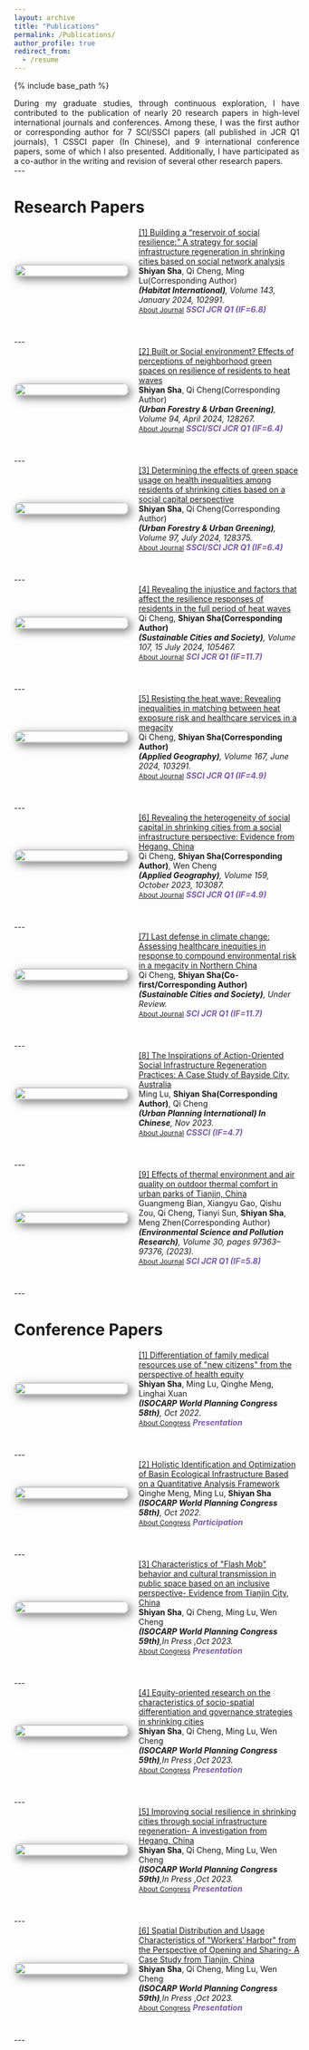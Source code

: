 ```yaml
---
layout: archive
title: "Publications"
permalink: /Publications/
author_profile: true
redirect_from:
  - /resume
---
```


{% include base_path %}

<div class="col-sm-9" style="display: flex; align-items: center; padding-left: 0px; text-align: justify;">
During my graduate studies, through continuous exploration, I have contributed to the publication of nearly 20 research papers in high-level international journals and conferences. Among these, I was the first author or corresponding author for 7 SCI/SSCI papers (all published in JCR Q1 journals), 1 CSSCI paper (In Chinese), and 9 international conference papers, some of which I also presented. Additionally, I have participated as a co-author in the writing and revision of several other research papers.
 </div>
---

Research Papers
======

<div class="pub-row" style="display: flex; align-items: center; flex-wrap: wrap; margin-bottom: 40px;">
  <div class="col-sm-3 abbr" style="flex: 0 0 200px; margin-right: 20px; padding-left: 0;">
    <img src="/images/11. habitat.png" class="teaser img-fluid z-depth-1" style="width: 100%; height: auto; box-shadow: 5px 5px 15px rgba(0,0,0,0.5); border: 1px solid #CCCCCC; border-radius: 10px;">
  </div>

  <div class="col-sm-9" style="flex: 1; padding-left: 0;">
    <div>
      <div class="title"><a href="https://www.sciencedirect.com/science/article/pii/S0197397523002515">[1] Building a “reservoir of social resilience:” A strategy for social infrastructure regeneration in shrinking cities based on social network analysis</a></div>
      <div class="author"><strong>Shiyan Sha</strong>, Qi Cheng, Ming Lu(Corresponding Author)</div>
      <div class="periodical"><em><strong>(Habitat International)</strong>, Volume 143, January 2024, 102991.</em></div>
      <div class="links">
        <a href="https://www.sciencedirect.com/journal/habitat-international" class="btn btn-sm z-depth-0" role="button" target="_blank" style="font-size:12px;">About Journal</a>
        <strong><i style="color:#7b5aa6">SSCI JCR Q1 (IF=6.8)</i></strong>
      </div>
    </div>
  </div>
</div>
---

<div class="pub-row" style="display: flex; align-items: center; flex-wrap: wrap; margin-bottom: 40px;">
  <div class="col-sm-3 abbr" style="flex: 0 0 200px; margin-right: 20px; padding-left: 0;">
    <img src="/images/ufug.png" class="teaser img-fluid z-depth-1" style="width: 100%; height: auto; box-shadow: 5px 5px 15px rgba(0,0,0,0.5); border: 1px solid #CCCCCC; border-radius: 10px;">
  </div>

  <div class="col-sm-9" style="flex: 1; padding-left: 0;">
    <div>
      <div class="title"><a href="https://www.sciencedirect.com/science/article/pii/S1618866724000657">[2] Built or Social environment? Effects of perceptions of neighborhood green spaces on resilience of residents to heat waves</a></div>
      <div class="author"><strong>Shiyan Sha</strong>, Qi Cheng(Corresponding Author)</div>
      <div class="periodical"><em><strong>(Urban Forestry & Urban Greening)</strong>, Volume 94, April 2024, 128267.</em></div>
      <div class="links">
        <a href="https://www.sciencedirect.com/journal/urban-forestry-and-urban-greening" class="btn btn-sm z-depth-0" role="button" target="_blank" style="font-size:12px;">About Journal</a>
        <strong><i style="color:#7b5aa6">SSCI/SCI JCR Q1 (IF=6.4)</i></strong>
      </div>
    </div>
  </div>
</div>
---

<div class="pub-row" style="display: flex; align-items: center; flex-wrap: wrap; margin-bottom: 40px;">
  <div class="col-sm-3 abbr" style="flex: 0 0 200px; margin-right: 20px; padding-left: 0;">
    <img src="/images/ufug2.png" class="teaser img-fluid z-depth-1" style="width: 100%; height: auto; box-shadow: 5px 5px 15px rgba(0,0,0,0.5); border: 1px solid #CCCCCC; border-radius: 10px;">
  </div>

  <div class="col-sm-9" style="flex: 1; padding-left: 0;">
    <div>
      <div class="title"><a href="https://www.sciencedirect.com/science/article/pii/S1618866724001730">[3] Determining the effects of green space usage on health inequalities among residents of shrinking cities based on a social capital perspective</a></div>
      <div class="author"><strong>Shiyan Sha</strong>, Qi Cheng(Corresponding Author)</div>
      <div class="periodical"><em><strong>(Urban Forestry & Urban Greening)</strong>, Volume 97, July 2024, 128375.</em></div>
      <div class="links">
        <a href="https://www.sciencedirect.com/journal/urban-forestry-and-urban-greening" class="btn btn-sm z-depth-0" role="button" target="_blank" style="font-size:12px;">About Journal</a>
        <strong><i style="color:#7b5aa6">SSCI/SCI JCR Q1 (IF=6.4)</i></strong>
      </div>
    </div>
  </div>
</div>
---

<div class="pub-row" style="display: flex; align-items: center; flex-wrap: wrap; margin-bottom: 40px;">
  <div class="col-sm-3 abbr" style="flex: 0 0 200px; margin-right: 20px; padding-left: 0;">
    <img src="/images/scs.png" class="teaser img-fluid z-depth-1" style="width: 100%; height: auto; box-shadow: 5px 5px 15px rgba(0,0,0,0.5); border: 1px solid #CCCCCC; border-radius: 10px;">
  </div>

  <div class="col-sm-9" style="flex: 1; padding-left: 0;">
    <div>
      <div class="title"><a href="https://www.sciencedirect.com/science/article/pii/S2210670724002944">[4] Revealing the injustice and factors that affect the resilience responses of residents in the full period of heat waves</a></div>
      <div class="author">Qi Cheng, <strong>Shiyan Sha(Corresponding Author)</strong></div>
      <div class="periodical"><em><strong>(Sustainable Cities and Society)</strong>, Volume 107, 15 July 2024, 105467.</em></div>
      <div class="links">
        <a href="https://www.sciencedirect.com/journal/sustainable-cities-and-society" class="btn btn-sm z-depth-0" role="button" target="_blank" style="font-size:12px;">About Journal</a>
        <strong><i style="color:#7b5aa6">SCI JCR Q1 (IF=11.7)</i></strong>
      </div>
    </div>
  </div>
</div>
---

<div class="pub-row" style="display: flex; align-items: center; flex-wrap: wrap; margin-bottom: 40px;">
  <div class="col-sm-3 abbr" style="flex: 0 0 200px; margin-right: 20px; padding-left: 0;">
    <img src="/images/japg.png" class="teaser img-fluid z-depth-1" style="width: 100%; height: auto; box-shadow: 5px 5px 15px rgba(0,0,0,0.5); border: 1px solid #CCCCCC; border-radius: 10px;">
  </div>

  <div class="col-sm-9" style="flex: 1; padding-left: 0;">
    <div>
      <div class="title"><a href="https://www.sciencedirect.com/science/article/pii/S0143622824000961">[5] Resisting the heat wave: Revealing inequalities in matching between heat exposure risk and healthcare services in a megacity</a></div>
      <div class="author">Qi Cheng, <strong>Shiyan Sha(Corresponding Author)</strong></div>
      <div class="periodical"><em><strong>(Applied Geography)</strong>, Volume 167, June 2024, 103291.</em></div>
      <div class="links">
        <a href="https://www.sciencedirect.com/journal/applied-geography" class="btn btn-sm z-depth-0" role="button" target="_blank" style="font-size:12px;">About Journal</a>
        <strong><i style="color:#7b5aa6">SSCI JCR Q1 (IF=4.9)</i></strong>
      </div>
    </div>
  </div>
</div>
---

<div class="pub-row" style="display: flex; align-items: center; flex-wrap: wrap; margin-bottom: 40px;">
  <div class="col-sm-3 abbr" style="flex: 0 0 200px; margin-right: 20px; padding-left: 0;">
    <img src="/images/japg2.png" class="teaser img-fluid z-depth-1" style="width: 100%; height: auto; box-shadow: 5px 5px 15px rgba(0,0,0,0.5); border: 1px solid #CCCCCC; border-radius: 10px;">
  </div>

  <div class="col-sm-9" style="flex: 1; padding-left: 0;">
    <div>
      <div class="title"><a href="https://www.sciencedirect.com/science/article/pii/S0143622823002187">[6] Revealing the heterogeneity of social capital in shrinking cities from a social infrastructure perspective: Evidence from Hegang, China</a></div>
      <div class="author">Qi Cheng, <strong>Shiyan Sha(Corresponding Author)</strong>, Wen Cheng</div>
      <div class="periodical"><em><strong>(Applied Geography)</strong>, Volume 159, October 2023, 103087.</em></div>
      <div class="links">
        <a href="https://www.sciencedirect.com/journal/applied-geography" class="btn btn-sm z-depth-0" role="button" target="_blank" style="font-size:12px;">About Journal</a>
        <strong><i style="color:#7b5aa6">SSCI JCR Q1 (IF=4.9)</i></strong>
      </div>
    </div>
  </div>
</div>
---

<div class="pub-row" style="display: flex; align-items: center; flex-wrap: wrap; margin-bottom: 40px;">
  <div class="col-sm-3 abbr" style="flex: 0 0 200px; margin-right: 20px; padding-left: 0;">
    <img src="/images/profile.png" class="teaser img-fluid z-depth-1" style="width: 100%; height: auto; box-shadow: 5px 5px 15px rgba(0,0,0,0.5); border: 1px solid #CCCCCC; border-radius: 10px;">
  </div>

  <div class="col-sm-9" style="flex: 1; padding-left: 0;">
    <div>
      <div class="title"><a href="">[7] Last defense in climate change: Assessing healthcare inequities in response to compound environmental risk in a megacity in Northern China</a></div>
      <div class="author">Qi Cheng, <strong>Shiyan Sha(Co-first/Corresponding Author)</strong></div>
      <div class="periodical"><em><strong>(Sustainable Cities and Society)</strong>, Under Review.</em></div>
      <div class="links">
        <a href="https://www.sciencedirect.com/journal/sustainable-cities-and-society" class="btn btn-sm z-depth-0" role="button" target="_blank" style="font-size:12px;">About Journal</a>
        <strong><i style="color:#7b5aa6">SCI JCR Q1 (IF=11.7)</i></strong>
      </div>
    </div>
  </div>
</div>
---

<div class="pub-row" style="display: flex; align-items: center; flex-wrap: wrap; margin-bottom: 40px;">
  <div class="col-sm-3 abbr" style="flex: 0 0 200px; margin-right: 20px; padding-left: 0;">
    <img src="/images/1. UPI.png" class="teaser img-fluid z-depth-1" style="width: 100%; height: auto; box-shadow: 5px 5px 15px rgba(0,0,0,0.5); border: 1px solid #CCCCCC; border-radius: 10px;">
  </div>

  <div class="col-sm-9" style="flex: 1; padding-left: 0;">
    <div>
      <div class="title"><a href="https://kns.cnki.net/kcms2/article/abstract?v=f1ZyUc11mdpLmdmLn36iDuD3xMoT0DHr8HmGn7E80y97tPlyyn-t_rpAv6V_4nqKnsz8ykOZOclF3m3aNr6J8F2Ilw6F3FPoduiy2356-GrdER6bc4Krlt3-7LaHeQN_8N4o3oU6bJI=&uniplatform=NZKPT&language=CHS">[8] The Inspirations of Action-Oriented Social Infrastructure Regeneration Practices: A Case Study of Bayside City, Australia</a></div>
      <div class="author">Ming Lu, <strong>Shiyan Sha(Corresponding Author)</strong>, Qi Cheng</div>
      <div class="periodical"><em><strong>(Urban Planning International) In Chinese</strong>, Nov 2023.</em></div>
      <div class="links">
        <a href="https://navi.cnki.net/knavi/journals/GWCG/detail?uniplatform=NZKPT" class="btn btn-sm z-depth-0" role="button" target="_blank" style="font-size:12px;">About Journal</a>
        <strong><i style="color:#7b5aa6">CSSCI (IF=4.7)</i></strong>
      </div>
    </div>
  </div>
</div>
---

<div class="pub-row" style="display: flex; align-items: center; flex-wrap: wrap; margin-bottom: 40px;">
  <div class="col-sm-3 abbr" style="flex: 0 0 200px; margin-right: 20px; padding-left: 0;">
    <img src="/images/espr.png" class="teaser img-fluid z-depth-1" style="width: 100%; height: auto; box-shadow: 5px 5px 15px rgba(0,0,0,0.5); border: 1px solid #CCCCCC; border-radius: 10px;">
  </div>

  <div class="col-sm-9" style="flex: 1; padding-left: 0;">
    <div>
      <div class="title"><a href="https://link.springer.com/article/10.1007/s11356-023-29130-3">[9] Effects of thermal environment and air quality on outdoor thermal comfort in urban parks of Tianjin, China</a></div>
      <div class="author">Guangmeng Bian, Xiangyu Gao, Qishu Zou, Qi Cheng, Tianyi Sun, <strong>Shiyan Sha</strong>, Meng Zhen(Corresponding Author)</div>
      <div class="periodical"><em><strong>(Environmental Science and Pollution Research)</strong>, Volume 30, pages 97363–97376, (2023).</em></div>
      <div class="links">
        <a href="https://link.springer.com/journal/11356" class="btn btn-sm z-depth-0" role="button" target="_blank" style="font-size:12px;">About Journal</a>
        <strong><i style="color:#7b5aa6">SCI JCR Q1 (IF=5.8)</i></strong>
      </div>
    </div>
  </div>
</div>
---

Conference Papers
======
<div class="pub-row" style="display: flex; align-items: center; flex-wrap: wrap; margin-bottom: 40px;">
  <div class="col-sm-3 abbr" style="flex: 0 0 200px; margin-right: 20px; padding-left: 0;">
    <img src="/images/C3.png" class="teaser img-fluid z-depth-1" style="width: 100%; height: auto; box-shadow: 5px 5px 15px rgba(0,0,0,0.5); border: 1px solid #CCCCCC; border-radius: 10px;">
  </div>

  <div class="col-sm-9" style="flex: 1; padding-left: 0;">
    <div>
      <div class="title"><a href="https://isocarp.org/app/uploads/2023/06/ISOCARP_2022_Sha_ISO354.pdf">[1] Differentiation of family medical resources use of "new citizens" from the perspective of health equity</a></div>
      <div class="author"><strong>Shiyan Sha</strong>, Ming Lu, Qinghe Meng, Linghai Xuan</div>
      <div class="periodical"><em><strong>(ISOCARP World Planning Congress 58th)</strong>, Oct 2022.</em></div>
      <div class="links">
        <a href="https://isocarp.org" class="btn btn-sm z-depth-0" role="button" target="_blank" style="font-size:12px;">About Congress</a>
        <strong><i style="color:#7b5aa6">Presentation</i></strong>
      </div>
    </div>
  </div>
</div>
---

<div class="pub-row" style="display: flex; align-items: center; flex-wrap: wrap; margin-bottom: 40px;">
  <div class="col-sm-3 abbr" style="flex: 0 0 200px; margin-right: 20px; padding-left: 0;">
    <img src="/images/C4.png" class="teaser img-fluid z-depth-1" style="width: 100%; height: auto; box-shadow: 5px 5px 15px rgba(0,0,0,0.5); border: 1px solid #CCCCCC; border-radius: 10px;">
  </div>

  <div class="col-sm-9" style="flex: 1; padding-left: 0;">
    <div>
      <div class="title"><a href="https://isocarp.org/app/uploads/2023/05/ISOCARP_2022_Meng_ISO319.pdf">[2] Holistic Identification and Optimization of Basin Ecological Infrastructure Based on a Quantitative Analysis Framework</a></div>
      <div class="author">Qinghe Meng, Ming Lu, <strong>Shiyan Sha</strong></div>
      <div class="periodical"><em><strong>(ISOCARP World Planning Congress 58th)</strong>, Oct 2022.</em></div>
      <div class="links">
        <a href="https://isocarp.org" class="btn btn-sm z-depth-0" role="button" target="_blank" style="font-size:12px;">About Congress</a>
        <strong><i style="color:#7b5aa6">Participation</i></strong>
      </div>
    </div>
  </div>
</div>
---

<div class="pub-row" style="display: flex; align-items: center; flex-wrap: wrap; margin-bottom: 40px;">
  <div class="col-sm-3 abbr" style="flex: 0 0 200px; margin-right: 20px; padding-left: 0;">
    <img src="/images/C5.png" class="teaser img-fluid z-depth-1" style="width: 100%; height: auto; box-shadow: 5px 5px 15px rgba(0,0,0,0.5); border: 1px solid #CCCCCC; border-radius: 10px;">
  </div>

  <div class="col-sm-9" style="flex: 1; padding-left: 0;">
    <div>
      <div class="title"><a href="">[3] Characteristics of "Flash Mob" behavior and cultural transmission in public space based on an inclusive perspective- Evidence from Tianjin City, China</a></div>
      <div class="author"><strong>Shiyan Sha</strong>, Qi Cheng, Ming Lu, Wen Cheng</div>
      <div class="periodical"><em><strong>(ISOCARP World Planning Congress 59th)</strong>,In Press ,Oct 2023.</em></div>
      <div class="links">
        <a href="https://isocarp.org" class="btn btn-sm z-depth-0" role="button" target="_blank" style="font-size:12px;">About Congress</a>
        <strong><i style="color:#7b5aa6">Presentation</i></strong>
      </div>
    </div>
  </div>
</div>
---

<div class="pub-row" style="display: flex; align-items: center; flex-wrap: wrap; margin-bottom: 40px;">
  <div class="col-sm-3 abbr" style="flex: 0 0 200px; margin-right: 20px; padding-left: 0;">
    <img src="/images/C6.png" class="teaser img-fluid z-depth-1" style="width: 100%; height: auto; box-shadow: 5px 5px 15px rgba(0,0,0,0.5); border: 1px solid #CCCCCC; border-radius: 10px;">
  </div>

  <div class="col-sm-9" style="flex: 1; padding-left: 0;">
    <div>
      <div class="title"><a href="">[4] Equity-oriented research on the characteristics of socio-spatial differentiation and governance strategies in shrinking cities</a></div>
      <div class="author"><strong>Shiyan Sha</strong>, Qi Cheng, Ming Lu, Wen Cheng</div>
      <div class="periodical"><em><strong>(ISOCARP World Planning Congress 59th)</strong>,In Press ,Oct 2023.</em></div>
      <div class="links">
        <a href="https://isocarp.org" class="btn btn-sm z-depth-0" role="button" target="_blank" style="font-size:12px;">About Congress</a>
        <strong><i style="color:#7b5aa6">Presentation</i></strong>
      </div>
    </div>
  </div>
</div>
---

<div class="pub-row" style="display: flex; align-items: center; flex-wrap: wrap; margin-bottom: 40px;">
  <div class="col-sm-3 abbr" style="flex: 0 0 200px; margin-right: 20px; padding-left: 0;">
    <img src="/images/C7.png" class="teaser img-fluid z-depth-1" style="width: 100%; height: auto; box-shadow: 5px 5px 15px rgba(0,0,0,0.5); border: 1px solid #CCCCCC; border-radius: 10px;">
  </div>

  <div class="col-sm-9" style="flex: 1; padding-left: 0;">
    <div>
      <div class="title"><a href="">[5] Improving social resilience in shrinking cities through social infrastructure regeneration- A investigation from Hegang, China</a></div>
      <div class="author"><strong>Shiyan Sha</strong>, Qi Cheng, Ming Lu, Wen Cheng</div>
      <div class="periodical"><em><strong>(ISOCARP World Planning Congress 59th)</strong>,In Press ,Oct 2023.</em></div>
      <div class="links">
        <a href="https://isocarp.org" class="btn btn-sm z-depth-0" role="button" target="_blank" style="font-size:12px;">About Congress</a>
        <strong><i style="color:#7b5aa6">Presentation</i></strong>
      </div>
    </div>
  </div>
</div>
---

<div class="pub-row" style="display: flex; align-items: center; flex-wrap: wrap; margin-bottom: 40px;">
  <div class="col-sm-3 abbr" style="flex: 0 0 200px; margin-right: 20px; padding-left: 0;">
    <img src="/images/C8.png" class="teaser img-fluid z-depth-1" style="width: 100%; height: auto; box-shadow: 5px 5px 15px rgba(0,0,0,0.5); border: 1px solid #CCCCCC; border-radius: 10px;">
  </div>

  <div class="col-sm-9" style="flex: 1; padding-left: 0;">
    <div>
      <div class="title"><a href="">[6] Spatial Distribution and Usage Characteristics of "Workers’ Harbor" from the Perspective of Opening and Sharing- A Case Study from Tianjin, China</a></div>
      <div class="author"><strong>Shiyan Sha</strong>, Qi Cheng, Ming Lu, Wen Cheng</div>
      <div class="periodical"><em><strong>(ISOCARP World Planning Congress 59th)</strong>,In Press ,Oct 2023.</em></div>
      <div class="links">
        <a href="https://isocarp.org" class="btn btn-sm z-depth-0" role="button" target="_blank" style="font-size:12px;">About Congress</a>
        <strong><i style="color:#7b5aa6">Presentation</i></strong>
      </div>
    </div>
  </div>
</div>
---
